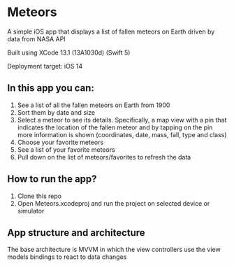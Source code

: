 # Meteors

A simple iOS app that displays a list of fallen meteors on Earth driven by data from NASA API

Built using XCode 13.1 (13A1030d) (Swift 5) 

Deployment target: iOS 14

## In this app you can:
1. See a list of all the fallen meteors on Earth from 1900
2. Sort them by date and size
3. Select a meteor to see its details. Specifically, a map view with a pin that indicates the location of the fallen meteor and by tapping on the pin more information is shown (coordinates, date, mass, fall, type and class)
5. Choose your favorite meteors 
6. See a list of your favorite meteors
7. Pull down on the list of meteors/favorites to refresh the data

## How to run the app?
1. Clone this repo
2. Open Meteors.xcodeproj and run the project on selected device or simulator

## App structure and architecture
The base architecture is MVVM in which the view controllers use the view models bindings to react to data changes
